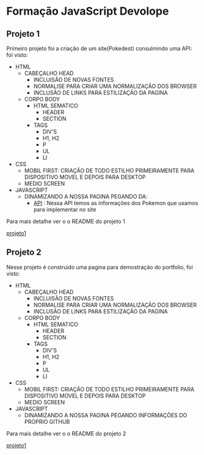 # Formação JavaScript Devolope

## Projeto 1

Primeiro projeto foi a criação de um site(Pokedest) consulmindo uma API: foi visto:
- HTML
    - CABEÇALHO HEAD
        - INCLUISÃO DE NOVAS FONTES
        - NORMALISE PARA CRIAR UMA NORMALIZAÇÃO DOS BROWSER
        - INCLUSÃO DE LINKS PARA ESTILIZAÇÃO DA PAGINA
    - CORPO BODY
        - HTML SEMATICO
            - HEADER
            - SECTION
        - TAGS
            - DIV'S
            - H1, H2
            - P
            - UL
            - LI
- CSS
    - MOBIL FIRST: CRIAÇÃO DE TODO ESTILHO PRIMEIRAMENTE PARA DISPOSITIVO MOVEL E DEPOIS PARA DESKTOP
    - MEDIO SCREEN
- JAVASCRIPT
    - DINAMIZANDO A NOSSA PAGINA PEGANDO DA:
        - [API](https://pokeapi.co/api/v2/pokemon?offset=20&limite=4) : Nessa API temos as informações dos Pokemon que usamos para implementar no site

Para mais detalhe ver o o README do projeto 1

[projeto1](https://github.com/Lucas20santos/FormacaoJavaScriptDevolope/tree/main/projeto1)

## Projeto 2

Nesse projeto é construido uma pagina para demostração do portfolio, foi visto: 

- HTML
    - CABEÇALHO HEAD
        - INCLUISÃO DE NOVAS FONTES
        - NORMALISE PARA CRIAR UMA NORMALIZAÇÃO DOS BROWSER
        - INCLUSÃO DE LINKS PARA ESTILIZAÇÃO DA PAGINA
    - CORPO BODY
        - HTML SEMATICO
            - HEADER
            - SECTION
        - TAGS
            - DIV'S
            - H1, H2
            - P
            - UL
            - LI
- CSS
    - MOBIL FIRST: CRIAÇÃO DE TODO ESTILHO PRIMEIRAMENTE PARA DISPOSITIVO MOVEL E DEPOIS PARA DESKTOP
    - MEDIO SCREEN
- JAVASCRIPT
    - DINAMIZANDO A NOSSA PAGINA PEGANDO INFORMAÇÕES DO PROPRIO GITHUB

Para mais detalhe ver o o README do projeto 2

[projeto1](https://github.com/Lucas20santos/FormacaoJavaScriptDevolope/tree/main/projeto2)
